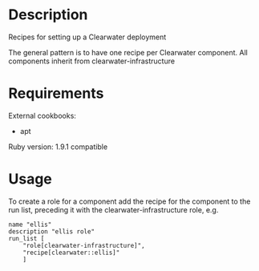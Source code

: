 Description
===========

Recipes for setting up a Clearwater deployment

The general pattern is to have one recipe per Clearwater component. 
All components inherit from clearwater-infrastructure

Requirements
============

External cookbooks:
- apt

Ruby version:
1.9.1 compatible

Usage
=====

To create a role for a component add the recipe for the component to the
run list, preceding it with the clearwater-infrastructure role, e.g.

    name "ellis"
    description "ellis role"
    run_list [
        "role[clearwater-infrastructure]",
        "recipe[clearwater::ellis]"
        ] 
